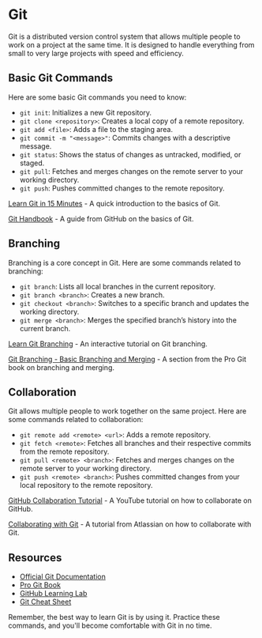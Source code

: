 # Git

Git is a distributed version control system that allows multiple people to work on a project at the same time. It is designed to handle everything from small to very large projects with speed and efficiency.

## Basic Git Commands

Here are some basic Git commands you need to know:

- `git init`: Initializes a new Git repository.
- `git clone <repository>`: Creates a local copy of a remote repository.
- `git add <file>`: Adds a file to the staging area.
- `git commit -m "<message>"`: Commits changes with a descriptive message.
- `git status`: Shows the status of changes as untracked, modified, or staged.
- `git pull`: Fetches and merges changes on the remote server to your working directory.
- `git push`: Pushes committed changes to the remote repository.

[Learn Git in 15 Minutes](https://www.youtube.com/watch?v=USjZcfj8yxE) - A quick introduction to the basics of Git.

[Git Handbook](https://guides.github.com/introduction/git-handbook/) - A guide from GitHub on the basics of Git.

## Branching

Branching is a core concept in Git. Here are some commands related to branching:

- `git branch`: Lists all local branches in the current repository.
- `git branch <branch>`: Creates a new branch.
- `git checkout <branch>`: Switches to a specific branch and updates the working directory.
- `git merge <branch>`: Merges the specified branch’s history into the current branch.

[Learn Git Branching](https://learngitbranching.js.org/) - An interactive tutorial on Git branching.

[Git Branching - Basic Branching and Merging](https://git-scm.com/book/en/v2/Git-Branching-Basic-Branching-and-Merging) - A section from the Pro Git book on branching and merging.

## Collaboration

Git allows multiple people to work together on the same project. Here are some commands related to collaboration:

- `git remote add <remote> <url>`: Adds a remote repository.
- `git fetch <remote>`: Fetches all branches and their respective commits from the remote repository.
- `git pull <remote> <branch>`: Fetches and merges changes on the remote server to your working directory.
- `git push <remote> <branch>`: Pushes committed changes from your local repository to the remote repository.

[GitHub Collaboration Tutorial](https://www.youtube.com/watch?v=ASCfmgm9zrA) - A YouTube tutorial on how to collaborate on GitHub.

[Collaborating with Git](https://www.atlassian.com/git/tutorials/syncing) - A tutorial from Atlassian on how to collaborate with Git.

## Resources

- [Official Git Documentation](https://git-scm.com/doc)
- [Pro Git Book](https://git-scm.com/book/en/v2)
- [GitHub Learning Lab](https://lab.github.com/)
- [Git Cheat Sheet](https://education.github.com/git-cheat-sheet-education.pdf)

Remember, the best way to learn Git is by using it. Practice these commands, and you'll become comfortable with Git in no time.
